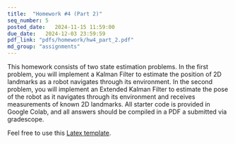 ```yaml
---
title:  "Homework #4 (Part 2)"
seq_number: 5
posted_date:   2024-11-15 11:59:00
due_date:   2024-12-03 23:59:59
pdf_link: "pdfs/homework/hw4_part_2.pdf"
md_group: "assignments"
---
```


This homework consists of two state estimation problems. In the first problem, you will implement a Kalman Filter to estimate the position of 2D landmarks as a robot navigates through its environment. In the second problem, you will implement an Extended Kalman Filter to estimate the pose of the robot as it navigates through its environment and receives measurements of known 2D landmarks. All starter code is provided in Google Colab, and all answers should be compiled in a PDF a submitted via gradescope.

Feel free to use this [Latex template](pdfs/homework/hw.tex).

